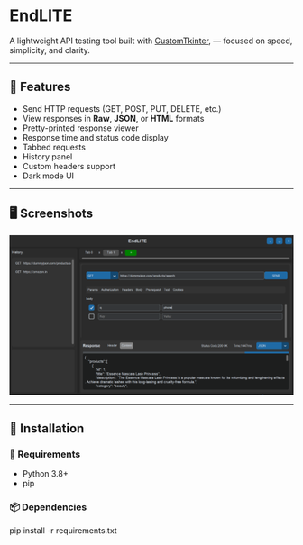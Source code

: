 # EndLITE

A lightweight API testing tool built with [CustomTkinter](https://github.com/TomSchimansky/CustomTkinter),  — focused on speed, simplicity, and clarity.

---

## 🚀 Features

- Send HTTP requests (GET, POST, PUT, DELETE, etc.)
- View responses in **Raw**, **JSON**, or **HTML** formats
- Pretty-printed response viewer
- Response time and status code display
- Tabbed requests
- History panel
- Custom headers support
- Dark mode UI

---

## 🖥️ Screenshots

![App Screenshot](screenshot.png)

---

## 🔧 Installation

### 🐍 Requirements

- Python 3.8+
- pip

### 📦 Dependencies

pip install -r requirements.txt
